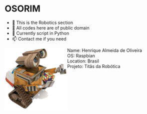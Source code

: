 # OSORIM

- 👋 This is the Robotics section
- 👀 All codes here are of public domain
- 🌱 Currently script in Python
- 📫 Contact me if you need

<img src="https://github.com/hnralmeida/hnralmeida/blob/main/Wall-E-PNG-HD.png" align="left" width="200px"/>
Name: Henrique Almeida de Oliveira
<br>
OS: Raspbian 
<br>
Location: Brasil
<br>
Projeto: Titãs da Robótica

